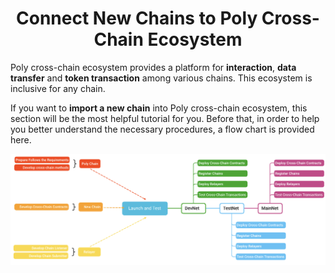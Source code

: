 <h1 align="center">Connect New Chains to Poly Cross-Chain Ecosystem</h1>

Poly cross-chain ecosystem provides a platform for **interaction**, **data transfer** and **token transaction** among various chains. This ecosystem is inclusive for any chain. 

If you want to **import a new chain** into Poly cross-chain ecosystem, this section will be the most helpful tutorial for you. Before that, in order to help you better understand the necessary procedures, a flow chart is provided here.  

<div align=center><img src="resources/add_chain_flow.png" alt=""/></div>



